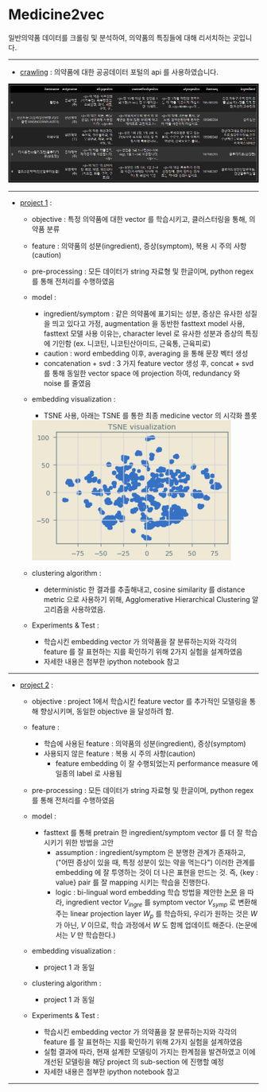 # Medicine2vec

일반의약품 데이터를 크롤링 및 분석하여, 의약품의 특징들에 대해 리서치하는 곳입니다.

_________________

- [crawling](https://github.com/hskimim/medicine2vec/blob/master/data%20crawl.ipynb) : 의약품에 대한 공공데이터 포털의 api 를 사용하였습니다.
<img src="img/data_description.PNG" alt="drawing" width="700">

_______________________

- [project 1](https://github.com/hskimim/medicine2vec/blob/master/clustering.ipynb) : 
    - objective : 특정 의약품에 대한 vector 를 학습시키고, 클러스터링을 통해, 의약품 분류
    
    - feature : 의약품의 성분(ingredient), 증상(symptom), 복용 시 주의 사항(caution)
    
    - pre-processing : 모든 데이터가 string 자료형 및 한글이며, python regex 를 통해 전처리를 수행하였음  
    - model : 
        - ingredient/symptom : 같은 의약품에 표기되는 성분, 증상은 유사한 성질을 띄고 있다고 가정, 
        augmentation 을 동반한 fasttext model 사용, fasttext 모델 사용 이유는, 
        character level 로 유사한 성분과 증상의 특징에 기인함 (ex. 니코틴, 니코틴산아미드, 근육통, 근육피로)
        - caution : word embedding 이후, averaging 을 통해 문장 벡터 생성
        - concatenation + svd : 3 가지 feature vector 생성 후, concat + svd 를 통해 동일한 vector space 에 projection 하여, 
        redundancy 와 noise 를 줄였음
        
    - embedding visualization : 
        - TSNE 사용, 아래는 TSNE 를 통한 최종 medicine vector 의 시각화 플롯
        <img src="img/med2vec.png" alt="drawing" width="400">

    - clustering algorithm : 
        - deterministic 한 결과를 추출해내고, cosine similarity 를 distance metric 으로 사용하기 위해,
        Agglomerative Hierarchical Clustering 알고리즘을 사용하였음.
        
    - Experiments & Test :
        - 학습시킨 embedding vector 가 의약품을 잘 분류하는지와 각각의 feature 를 잘 표현하는 지를 확인하기
        위해 2가지 실험을 설계하였음
        - 자세한 내용은 첨부한 ipython notebook 참고
        
_______________________ 

- [project 2](https://github.com/hskimim/medicine2vec/blob/master/projection.ipynb) : 

    - objective : project 1에서 학습시킨 feature vector 를 추가적인 모델링을 통해 향상시키며, 
    동일한 objective 을 달성하려 함. 
    
    - feature : 
        - 학습에 사용된 feature : 의약품의 성분(ingredient), 증상(symptom)
        - 사용되지 않은 feature : 복용 시 주의 사항(caution) 
            - feature embedding 이 잘 수행되었는지 performance measure 에 일종의 label 로 사용됨
    
    - pre-processing : 모든 데이터가 string 자료형 및 한글이며, python regex 를 통해 전처리를 수행하였음
        
    - model : 
        - fasttext 를 통해 pretrain 한 ingredient/symptom vector 를 더 잘 학습시키기 위한 방법을 고안
            - assumption : ingredient/symptom 은 분명한 관계가 존재하고, ("어떤 증상이 있을 때, 특정 성분이 있는 약을 먹는다") 이러한 관계를 embedding 에
            잘 투영하는 것이 더 나은 표현을 만드는 것. 즉, {key : value} pair 를 잘 mapping 시키는 학습을 진행한다.
            - logic : bi-lingual word embedding 학습 방법을 제안한 [논문](https://arxiv.org/pdf/1309.4168.pdf) 을 따라, ingredient vector $V_{ingre}$ 를 
            symptom vector $V_{symp}$ 로 변환해주는 linear projection layer $W_{p}$ 를 학습하되, 우리가 원하는 것은 $W$ 가 아닌, $V$ 이므로,
            학습 과정에서 $W$ 도 함께 업데이트 해준다. (논문에서는 $V$ 만 학습한다.)
                   
    - embedding visualization : 
        - project 1 과 동일

    - clustering algorithm : 
        - project 1 과 동일
        
    - Experiments & Test :
        - 학습시킨 embedding vector 가 의약품을 잘 분류하는지와 각각의 feature 를 잘 표현하는 지를 확인하기
        위해 2가지 실험을 설계하였음
        - 실험 결과에 따라, 현재 설계한 모델링이 가지는 한계점을 발견하였고 이에 개선된 모델링을 해당 project 의 sub-section 에 진행할 예정
        - 자세한 내용은 첨부한 ipython notebook 참고
        
_______________________ 